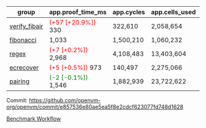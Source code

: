 | group | app.proof_time_ms | app.cycles | app.cells_used | leaf.proof_time_ms | leaf.cycles | leaf.cells_used |
| -- | -- | -- | -- | -- | -- | -- |
| [verify_fibair](https://github.com/openvm-org/openvm/blob/benchmark-results/benchmarks-pr/2114/verify_fibair-e857536e80ae5ea5f8e2cdcf623077fd748d1628.md) |<span style='color: red'>(+57 [+20.9%])</span> 330 |  322,610 |  2,058,654 |- | - | - |
| [fibonacci](https://github.com/openvm-org/openvm/blob/benchmark-results/benchmarks-pr/2114/fibonacci-e857536e80ae5ea5f8e2cdcf623077fd748d1628.md) | 1,033 |  1,500,210 |  1,060,232 |- | - | - |
| [regex](https://github.com/openvm-org/openvm/blob/benchmark-results/benchmarks-pr/2114/regex-e857536e80ae5ea5f8e2cdcf623077fd748d1628.md) |<span style='color: red'>(+7 [+0.2%])</span> 2,968 |  4,108,483 |  13,403,604 |- | - | - |
| [ecrecover](https://github.com/openvm-org/openvm/blob/benchmark-results/benchmarks-pr/2114/ecrecover-e857536e80ae5ea5f8e2cdcf623077fd748d1628.md) |<span style='color: red'>(+5 [+0.5%])</span> 973 |  140,497 |  2,275,066 |- | - | - |
| [pairing](https://github.com/openvm-org/openvm/blob/benchmark-results/benchmarks-pr/2114/pairing-e857536e80ae5ea5f8e2cdcf623077fd748d1628.md) |<span style='color: green'>(-2 [-0.1%])</span> 1,546 |  1,882,939 |  23,722,622 |- | - | - |


Commit: https://github.com/openvm-org/openvm/commit/e857536e80ae5ea5f8e2cdcf623077fd748d1628

[Benchmark Workflow](https://github.com/openvm-org/openvm/actions/runs/17388627902)
